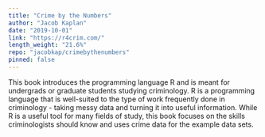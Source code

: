 ```yaml
---
title: "Crime by the Numbers"
author: "Jacob Kaplan"
date: "2019-10-01"
link: "https://r4crim.com/"
length_weight: "21.6%"
repo: "jacobkap/crimebythenumbers"
pinned: false
---
```


This book introduces the programming language R and is meant for undergrads or graduate students studying criminology. R is a programming language that is well-suited to the type of work frequently done in criminology - taking messy data and turning it into useful information. While R is a useful tool for many fields of study, this book focuses on the skills criminologists should know and uses crime data for the example data sets.
